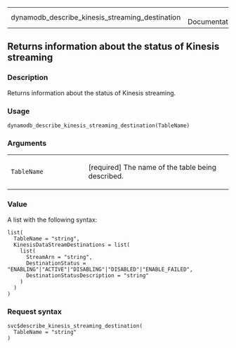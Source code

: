 <table style="width: 100%;">
<tbody>
<tr class="odd">
<td>dynamodb_describe_kinesis_streaming_destination</td>
<td style="text-align: right;">R Documentation</td>
</tr>
</tbody>
</table>

## Returns information about the status of Kinesis streaming

### Description

Returns information about the status of Kinesis streaming.

### Usage

    dynamodb_describe_kinesis_streaming_destination(TableName)

### Arguments

<table>
<colgroup>
<col style="width: 35%" />
<col style="width: 65%" />
</colgroup>
<tbody>
<tr class="odd">
<td><code
id="dynamodb_describe_kinesis_streaming_destination_:_TableName">TableName</code></td>
<td><p>[required] The name of the table being described.</p></td>
</tr>
</tbody>
</table>

### Value

A list with the following syntax:

    list(
      TableName = "string",
      KinesisDataStreamDestinations = list(
        list(
          StreamArn = "string",
          DestinationStatus = "ENABLING"|"ACTIVE"|"DISABLING"|"DISABLED"|"ENABLE_FAILED",
          DestinationStatusDescription = "string"
        )
      )
    )

### Request syntax

    svc$describe_kinesis_streaming_destination(
      TableName = "string"
    )
